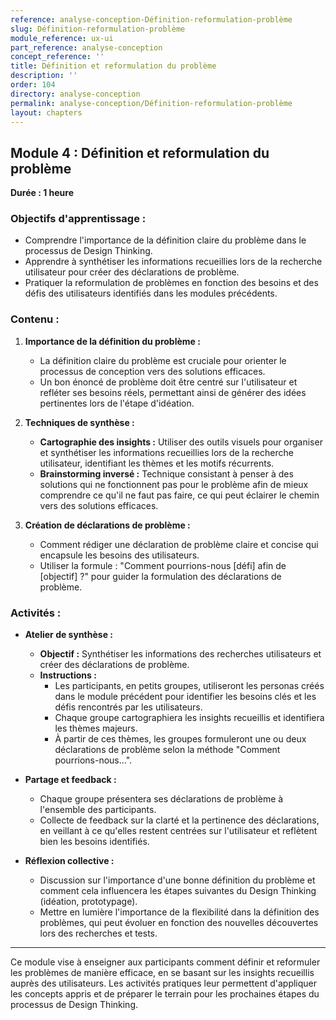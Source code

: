 ```yaml
---
reference: analyse-conception-Définition-reformulation-problème
slug: Définition-reformulation-problème
module_reference: ux-ui
part_reference: analyse-conception
concept_reference: ''
title: Définition et reformulation du problème
description: ''
order: 104
directory: analyse-conception
permalink: analyse-conception/Définition-reformulation-problème
layout: chapters
---
```


## **Module 4 : Définition et reformulation du problème**  
**Durée : 1 heure**

### **Objectifs d'apprentissage :**
- Comprendre l'importance de la définition claire du problème dans le processus de Design Thinking.
- Apprendre à synthétiser les informations recueillies lors de la recherche utilisateur pour créer des déclarations de problème.
- Pratiquer la reformulation de problèmes en fonction des besoins et des défis des utilisateurs identifiés dans les modules précédents.

### **Contenu :**

1. **Importance de la définition du problème :**
   - La définition claire du problème est cruciale pour orienter le processus de conception vers des solutions efficaces.
   - Un bon énoncé de problème doit être centré sur l'utilisateur et refléter ses besoins réels, permettant ainsi de générer des idées pertinentes lors de l'étape d'idéation.

2. **Techniques de synthèse :**
   - **Cartographie des insights :** Utiliser des outils visuels pour organiser et synthétiser les informations recueillies lors de la recherche utilisateur, identifiant les thèmes et les motifs récurrents.
   - **Brainstorming inversé :** Technique consistant à penser à des solutions qui ne fonctionnent pas pour le problème afin de mieux comprendre ce qu'il ne faut pas faire, ce qui peut éclairer le chemin vers des solutions efficaces.

3. **Création de déclarations de problème :**
   - Comment rédiger une déclaration de problème claire et concise qui encapsule les besoins des utilisateurs.
   - Utiliser la formule : "Comment pourrions-nous [défi] afin de [objectif] ?" pour guider la formulation des déclarations de problème.

### **Activités :**

- **Atelier de synthèse :**
  - **Objectif :** Synthétiser les informations des recherches utilisateurs et créer des déclarations de problème.
  - **Instructions :**
    - Les participants, en petits groupes, utiliseront les personas créés dans le module précédent pour identifier les besoins clés et les défis rencontrés par les utilisateurs.
    - Chaque groupe cartographiera les insights recueillis et identifiera les thèmes majeurs.
    - À partir de ces thèmes, les groupes formuleront une ou deux déclarations de problème selon la méthode "Comment pourrions-nous...".

- **Partage et feedback :**
  - Chaque groupe présentera ses déclarations de problème à l'ensemble des participants.
  - Collecte de feedback sur la clarté et la pertinence des déclarations, en veillant à ce qu'elles restent centrées sur l'utilisateur et reflètent bien les besoins identifiés.

- **Réflexion collective :**
  - Discussion sur l'importance d'une bonne définition du problème et comment cela influencera les étapes suivantes du Design Thinking (idéation, prototypage).
  - Mettre en lumière l'importance de la flexibilité dans la définition des problèmes, qui peut évoluer en fonction des nouvelles découvertes lors des recherches et tests.

---

Ce module vise à enseigner aux participants comment définir et reformuler les problèmes de manière efficace, en se basant sur les insights recueillis auprès des utilisateurs. Les activités pratiques leur permettent d'appliquer les concepts appris et de préparer le terrain pour les prochaines étapes du processus de Design Thinking.